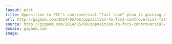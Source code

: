 ```yaml
---
layout: post
title: Opposition to FCC’s controversial “fast lane” plan is gaining steam
url: http://gigaom.com/2014/05/08/opposition-to-fccs-controversial-fast-lane-plan-is-gaining-steam/
source: http://gigaom.com/2014/05/08/opposition-to-fccs-controversial-fast-lane-plan-is-gaining-steam/
domain: gigaom.com
image: 
---
```


